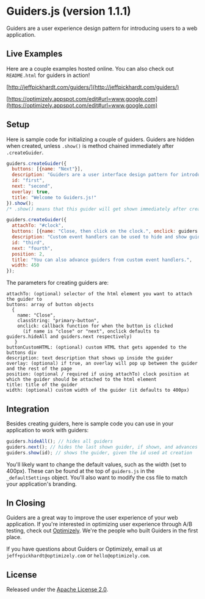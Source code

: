 Guiders.js (version 1.1.1)
=========================

Guiders are a user experience design pattern for introducing users to a web application.  

Live Examples
-----

Here are a couple examples hosted online.  You can also check out `README.html` for guiders in action!

[http://jeffpickhardt.com/guiders/](http://jeffpickhardt.com/guiders/)

[https://optimizely.appspot.com/edit#url=www.google.com](https://optimizely.appspot.com/edit#url=www.google.com)


Setup
-----

Here is sample code for initializing a couple of guiders.  Guiders are hidden when created, unless `.show()` is method chained immediately after `.createGuider`.

~~~ javascript
guiders.createGuider({
  buttons: [{name: "Next"}],
  description: "Guiders are a user interface design pattern for introducing features of software. This dialog box, for example, is the first in a series of guiders that together make up a guide.",
  id: "first",
  next: "second",
  overlay: true,
  title: "Welcome to Guiders.js!"
}).show();
/* .show() means that this guider will get shown immediately after creation. */

guiders.createGuider({
  attachTo: "#clock",
  buttons: [{name: "Close, then click on the clock.", onclick: guiders.hideAll}],
  description: "Custom event handlers can be used to hide and show guiders. This allows you to interactively show the user how to use your software by having them complete steps. To try it, click on the clock.",
  id: "third",
  next: "fourth",
  position: 2,
  title: "You can also advance guiders from custom event handlers.",
  width: 450
});
~~~~

The parameters for creating guiders are:

~~~
attachTo: (optional) selector of the html element you want to attach the guider to
buttons: array of button objects
  {
    name: "Close",
    classString: "primary-button",
    onclick: callback function for when the button is clicked
      (if name is "close" or "next", onclick defaults to guiders.hideAll and guiders.next respectively)
   }
buttonCustomHTML: (optional) custom HTML that gets appended to the buttons div
description: text description that shows up inside the guider
overlay: (optional) if true, an overlay will pop up between the guider and the rest of the page
position: (optional / required if using attachTo) clock position at which the guider should be attached to the html element
title: title of the guider
width: (optional) custom width of the guider (it defaults to 400px)
~~~


Integration
-----------

Besides creating guiders, here is sample code you can use in your application to work with guiders:

~~~ javascript
guiders.hideAll(); // hides all guiders
guiders.next(); // hides the last shown guider, if shown, and advances to the next guider
guiders.show(id); // shows the guider, given the id used at creation
~~~

You'll likely want to change the default values, such as the width (set to 400px).  These can be found at the top of `guiders.js` in the `_defaultSettings` object.  You'll also want to modify the css file to match your application's branding.


In Closing
----------

Guiders are a great way to improve the user experience of your web application.  If you're interested in optimizing user experience through A/B testing, check out [Optimizely](http://www.optimizely.com).  We're the people who built Guiders in the first place.

If you have questions about Guiders or Optimizely, email us at `jeff+pickhardt@optimizely.com` or `hello@optimizely.com`.


License
-------

Released under the [Apache License 2.0](http://www.apache.org/licenses/LICENSE-2.0.html).